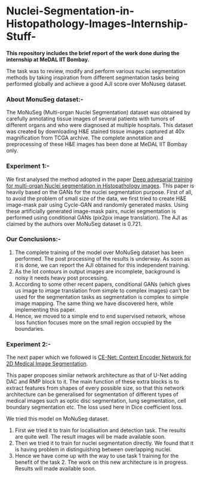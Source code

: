 # Nuclei-Segmentation-in-Histopathology-Images-Internship-Stuff-

**This repository includes the brief report of the work done during the internship at MeDAL IIT Bombay.**
<br/>


The task was to review, modify and perform various nuclei segmentation methods by taking inspiration from different segmentation tasks being performed globally and achieve a good AJI score over MoNuseg dataset.

### About MonuSeg dataset:-

The MoNuSeg (Multi-organ Nuclei Segmentation) dataset was obtained by carefully annotating tissue images of several patients with tumors of different organs and who were diagnosed at multiple hospitals. This dataset was created by downloading H&E stained tissue images captured at 40x magnification from TCGA archive. The complete annotation and preprocessing of these H&E images has been done at MeDAL IIT Bombay only.

### Experiment 1:-

We first analysed the method adopted in the paper [Deep advesarial training for multi-organ Nuclei segmentation in Histopathology images](https://arxiv.org/abs/1810.00236).
This paper is heavily based on the GANs for the nuclei segmentation purpose. First of all, to avoid the problem of small size of the data, we first tried to create H&E image-mask pair using Cycle-GAN and randomly generated masks.
Using these artificially generated image-mask pairs, nuclei segmentation is performed using conditional GANs (pix2pix image translation).
The AJI as claimed by the authors over MoNuSeg dataset is 0.721.

### Our Conclusions:-
1) The complete training of the model over MoNuSeg dataset has been performed. The post processing of the results is underway.      As soon as it is done, we can report the AJI obtained for this independent training.
2) As the lot contours in output images are incomplete, background is noisy it needs heavy post processing.
3) According to some other recent papers, conditional GANs (which gives us image to image translation from simple to complex images) can’t be used for the segmentation tasks as segmentation is complex to simple image mapping. The same thing we have discovered here, while implementing this paper.
4) Hence, we moved to a simple end to end supervised network, whose loss function focuses more on the small region occupied by the boundaries.


### Experiment 2:- 

The next paper which we followed is [CE-Net: Context Encoder Network for 2D Medical Image Segmentation](https://arxiv.org/abs/1903.02740).

This paper proposes similar network architecture as that of U-Net adding DAC and RMP block to it. The main function of these extra blocks is to extract features from shapes of every possible size, so that this network architecture can be generalised for segmentation of different types of medical images such as optic disc segmentation, lung segmentation, cell boundary segmentation etc. The loss used here in Dice coefficient loss. 

We tried this model on MoNuSeg dataset. 
1. First we tried it to train for localisation and detection task. The results are quite well. The result images will be made available soon.
2. Then we tried it to train for nuclei segmentation directly. We found that it is having problem in distinguishing between overlapping nuclei. 
3. Hence we have come up with the way to use task 1 training for the benefit of the task 2. The work on this new architecture is in progress. Results will made available soon. 

